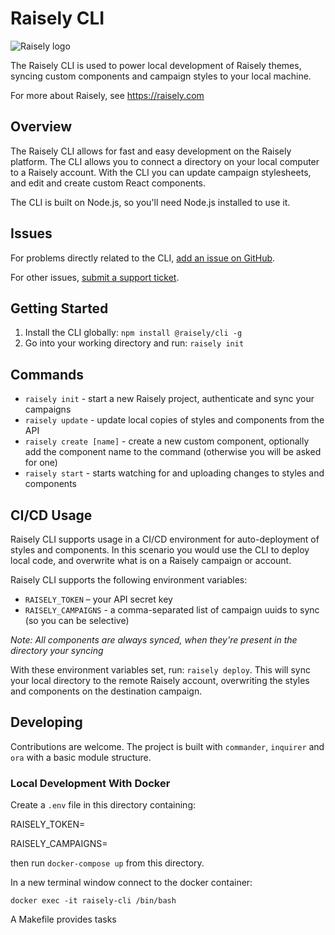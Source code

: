 # Raisely CLI

![Raisely logo](https://raisely-themes.imgix.net/raisely/brand.raisely.svg)

The Raisely CLI is used to power local development of Raisely themes, syncing custom components and campaign styles to your local machine.

For more about Raisely, see <https://raisely.com>

## Overview

The Raisely CLI allows for fast and easy development on the Raisely platform. The CLI allows you to connect a directory on your local computer to a Raisely account. With the CLI you can update campaign stylesheets, and edit and create custom React components.

The CLI is built on Node.js, so you'll need Node.js installed to use it.

## Issues

For problems directly related to the CLI, [add an issue on GitHub](https://github.com/raisely/cli/issues/new).

For other issues, [submit a support ticket](mailto:support@raisely.com).

## Getting Started

1. Install the CLI globally: `npm install @raisely/cli -g`
2. Go into your working directory and run: `raisely init`

## Commands

-   `raisely init` - start a new Raisely project, authenticate and sync your campaigns
-   `raisely update` - update local copies of styles and components from the API
-   `raisely create [name]` - create a new custom component, optionally add the component name to the command (otherwise you will be asked for one)
-   `raisely start` - starts watching for and uploading changes to styles and components

## CI/CD Usage

Raisely CLI supports usage in a CI/CD environment for auto-deployment of styles and components. In this scenario you would use the CLI to deploy local code, and overwrite what is on a Raisely campaign or account.

Raisely CLI supports the following environment variables:

-   `RAISELY_TOKEN` – your API secret key
-   `RAISELY_CAMPAIGNS` - a comma-separated list of campaign uuids to sync (so you can be selective)

_Note: All components are always synced, when they're present in the directory your syncing_

With these environment variables set, run: `raisely deploy`. This will sync your local directory to the remote Raisely account, overwriting the styles and components on the destination campaign.

## Developing

Contributions are welcome. The project is built with `commander`, `inquirer` and `ora` with a basic module structure.

### Local Development With Docker

Create a `.env` file in this directory containing:

RAISELY_TOKEN=<your API secret key>

RAISELY_CAMPAIGNS=<a comma-separated list of campaign uuids to sync>

then run `docker-compose up` from this directory.

In a new terminal window connect to the docker container:

`docker exec -it raisely-cli /bin/bash`

A Makefile provides tasks